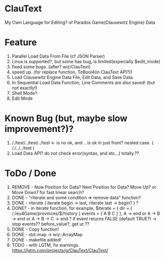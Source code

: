 # ClauText
  My Own Language for Editing? of Paradox Game(Clausewitz Engine) Data
# Feature
  1. Parallel Load Data From File (cf JSON Parser)
  2. Linux is supported?, but some has bug, is limited(especially $edit_mode)
  3. fixed some bugs. (after? wiz/ClauText)
  4. speed up. (for replace function, ToBool4(in ClauText API?))
  5. Load Clausewitz Engine Data File, Edit Data, and Save Data.
  6. In Sequential Load Data Function, Line Comments are also saved! (but not exactly!)
  7. Shell Mode?
  8. Edit Mode
# Known Bug (but, maybe slow improvement?)?
  1. /./test/../test/../test <- is no ok, and .. is ok in just front? nested case. ( /./../../test )
  2. Load Data API? do not check error(syntax, and etc...) totally.?? 
  
# ToDo / Done
  1. REMOVE - Now Position for Data? Next Position for Data? Move Up? or Move Down? for fast linear search?
  2. DONE - "riterate and some condition => remove data" function?
  3. DONE - riterate ( iterate begin -> last, riterate last -> begin? ) ?
  4. DONE? - in iterate function, for example, $iterate = { dir = { /./eu4Game/provinces/$/history } events = { A B C } },
        A -> end or A -> B -> end or A -> B -> C -> end ?   if event returns FALSE (default TRUE?) -> stop events??
        before_value?, get ut ??
  5. DONE - Copy function!
  6. DONE - std::map -> wiz::ArrayMap
  7. DONE - makefile added!
  8. TODO - with LGTM, fix warnings. https://lgtm.com/projects/g/ClauText/ClauText/

